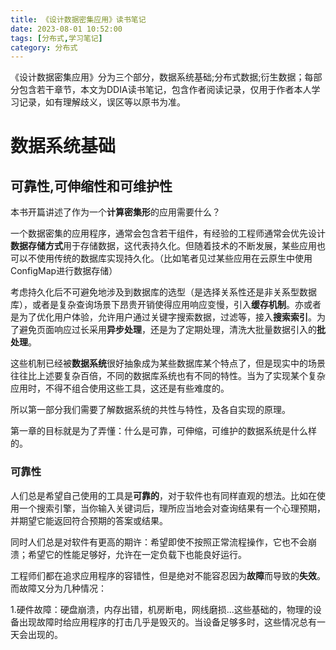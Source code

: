 ```yaml
---
title: 《设计数据密集应用》读书笔记
date: 2023-08-01 10:52:00
tags: [分布式,学习笔记]
category: 分布式
---
```


《设计数据密集应用》分为三个部分，数据系统基础;分布式数据;衍生数据；每部分包含若干章节，本文为DDIA读书笔记，包含作者阅读记录，仅用于作者本人学习记录，如有理解歧义，误区等以原书为准。

# 数据系统基础

## 可靠性,可伸缩性和可维护性

本书开篇讲述了作为一个**计算密集形**的应用需要什么？

一个数据密集的应用程序，通常会包含若干组件，有经验的工程师通常会优先设计**数据存储方式**用于存储数据，这代表持久化。但随着技术的不断发展，某些应用也可以不使用传统的数据库实现持久化。（比如笔者见过某些应用在云原生中使用ConfigMap进行数据存储）

考虑持久化后不可避免地涉及到数据库的选型（是选择关系性还是非关系型数据库），或者是复杂查询场景下昂贵开销使得应用响应变慢，引入**缓存机制**。亦或者是为了优化用户体验，允许用户通过关键字搜索数据，过滤等，接入**搜索索引**。为了避免页面响应过长采用**异步处理**，还是为了定期处理，清洗大批量数据引入的**批处理**。

这些机制已经被**数据系统**很好抽象成为某些数据库某个特点了，但是现实中的场景往往比上述要复杂百倍，不同的数据库系统也有不同的特性。当为了实现某个复杂应用时，不得不组合使用这些工具，这还是有些难度的。

所以第一部分我们需要了解数据系统的共性与特性，及各自实现的原理。

第一章的目标就是为了弄懂：什么是可靠，可伸缩，可维护的数据系统是什么样的。



### 可靠性

人们总是希望自己使用的工具是**可靠的**，对于软件也有同样直观的想法。比如在使用一个搜索引擎，当你输入关键词后，理所应当地会对查询结果有一个心理预期，并期望它能返回符合预期的答案或结果。

同时人们总是对软件有更高的期许：希望即使不按照正常流程操作，它也不会崩溃；希望它的性能足够好，允许在一定负载下也能良好运行。

工程师们都在追求应用程序的容错性，但是绝对不能容忍因为**故障**而导致的**失效**。而故障又分为几种情况：

1.硬件故障：硬盘崩溃，内存出错，机房断电，网线磨损...这些基础的，物理的设备出现故障时给应用程序的打击几乎是毁灭的。当设备足够多时，这些情况总有一天会出现的。